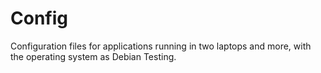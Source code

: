 Config
======

Configuration files for applications running in two laptops and more, with the operating system as Debian Testing.
